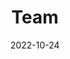---
title: Team
date: 2022-10-24

type: landing

sections:
  - block: people
    content:
      title: #Team
      # Choose which groups/teams of users to display.
      #   Edit `user_groups` in each user's profile to add them to one or more of these groups.
      user_groups:
           - Team
         # - Principal Investigator
         # - Senior Researchers
         # - Postgraduate Students
         # - PhD Students
         # - Visiting Researchers
         # - Researchers 
         # - Students
         # - Administration
         # - Visitors
         # - Alumni
      sort_by: Params.last_name
      sort_ascending: true
    design:
      show_interests: false
      show_role: true
      show_social: true
---